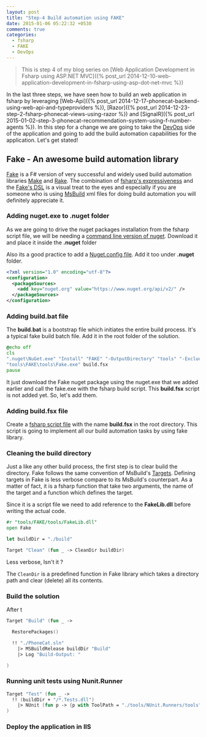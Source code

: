 ```yaml
---
layout: post
title: "Step-4 Build automation using FAKE"
date: 2015-01-06 05:22:32 +0530
comments: true
categories: 
  - fsharp
  - FAKE
  - DevOps 
---
```


> This is step 4 of my blog series on [Web Application Development in Fsharp using ASP.NET MVC]({% post_url 2014-12-10-web-application-development-in-fsharp-using-asp-dot-net-mvc %})

In the last three steps, we have seen how to build an web application in fsharp by leveraging [Web-Api]({% post_url 2014-12-17-phonecat-backend-using-web-api-and-typeproviders %}), [Razor]({% post_url 2014-12-23-step-2-fsharp-phonecat-views-using-razor %}) and [SignalR]({% post_url 2015-01-02-step-3-phonecat-recommendation-system-using-f-number-agents %}). In this step for a change we are going to take the [DevOps](http://en.wikipedia.org/wiki/DevOps) side of the application and going to add the build automation capabilities for the application. Let's get stated!

## Fake - An awesome build automation library

[Fake](http://fsharp.github.io/FAKE/) is a F# version of very successful and widely used build automation libraries [Make](http://www.gnu.org/software/make/) and [Rake](http://en.wikipedia.org/wiki/Rake_%28software%29). The combination of [fsharp's expressiveness](http://fsharp.org/testimonials/) and the [Fake's DSL](http://fsharp.github.io/FAKE/gettingstarted.html) is a visual treat to the eyes and especially if you are someone who is using [MsBuild](http://en.wikipedia.org/wiki/MSBuild) xml files for doing build automation you will definitely appreciate it.


### Adding nuget.exe to .nuget folder

As we are going to drive the nuget packages installation from the fsharp script file, we will be needing a [command line version of nuget](nuget.org/nuget.exe). Download it and place it inside the **.nuget** folder

Also its a good practice to add a [Nuget.config file](http://docs.nuget.org/docs/reference/nuget-config-settings). Add it too under **.nuget** folder. 

```xml 
<?xml version="1.0" encoding="utf-8"?>
<configuration>
  <packageSources>
    <add key="nuget.org" value="https://www.nuget.org/api/v2/" />
  </packageSources> 
</configuration>
```

### Adding build.bat file

The **build.bat** is a bootstrap file which initiates the entire build process. It's a typical fake build batch file. Add it in the root folder of the solution.

```bat
@echo off
cls
".nuget\NuGet.exe" "Install" "FAKE" "-OutputDirectory" "tools" "-ExcludeVersion"
"tools\FAKE\tools\Fake.exe" build.fsx
pause
``` 
It just download the Fake nuget package using the nuget.exe that we added earlier and call the fake.exe with the fsharp build script. This **build.fsx** script is not added yet. So, let's add them.

### Adding build.fsx file

Create a [fsharp script file](http://blogs.msdn.com/b/chrsmith/archive/2008/09/12/scripting-in-f.aspx) with the name **build.fsx** in the root directory. This script is going to implement all our build automation tasks by using fake library.


### Cleaning the build directory

Just a like any other build process, the first step is to clear build the directory. Fake follows the same convention of MsBuild's [Targets](http://msdn.microsoft.com/en-us/library/ms171462.aspx). Defining targets in Fake is less verbose compare to its MsBuild's counterpart. As a matter of fact, it is a fsharp function that take two arguments, the name of the target and a function which defines the target. 

Since it is a script file we need to add reference to the **FakeLib.dll** before writing the actual code.

```fsharp
#r "tools/FAKE/tools/FakeLib.dll"
open Fake

let buildDir = "./build"

Target "Clean" (fun _ -> CleanDir buildDir)

```

Less verbose, Isn't it ?

The ```CleanDir``` is a predefined function in Fake library which takes a directory path and clear (delete) all its contents.

### Build the solution

After t

```fsharp
Target "Build" (fun _ ->

  RestorePackages()

  !! "./PhoneCat.sln"
    |> MSBuildRelease buildDir "Build"
    |> Log "Build-Output: "

)
```

### Running unit tests using Nunit.Runner

```fsharp
Target "Test" (fun _ ->
  !! (buildDir + "/*.Tests.dll")
    |> NUnit (fun p -> {p with ToolPath = "./tools/NUnit.Runners/tools" })
)
```

### Deploy the application in IIS